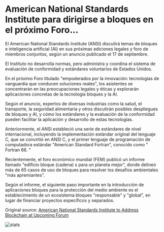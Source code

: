 # American National Standards Institute para dirigirse a bloques en el próximo Foro...

El American National Standards Institute (ANSI) discutirá temas de bloques e inteligencia artificial (AI) en sus próximas ediciones legales y foro de miembros conjuntos, según un anuncio publicado el 17 de septiembre.

El Instituto no desarrolla normas, pero administra y coordina el sistema de evaluación de conformidad y estándares voluntarios de Estados Unidos.

En el próximo Foro titulado "empoderados por la innovación: tecnologías de vanguardia que conducen soluciones reales", los asistentes se concentrarán en las preocupaciones legales y éticas y explorarán aplicaciones concretas de la tecnología bloques y la AI.

Según el anuncio, expertos de diversas industrias como la salud, el transporte, la seguridad alimentaria y otros discutirán posibles despliegues de bloques y AI, y cómo los estándares y la evaluación de la conformidad pueden facilitar la aplicación y desarrollo de estas tecnologías.

Anteriormente, el ANSI estableció una serie de estándares de nivel internacional, incluyendo la implementación estándar original del lenguaje C, que se convirtió en ANSI C, y el primer lenguaje de programación de computadora estándar "American Standard Fortran", conocido como " Fortran 66. "

Recientemente, el foro económico mundial (FEM) publicó un informe llamado "edificio bloque (cadena) s para un planeta mejor", donde delineó más de 65 casos de uso de bloques para resolver los desafíos ambientales "más apremiantes".

Según el informe, el siguiente paso importante en la introducción de aplicaciones bloques para la protección del medio ambiente es el establecimiento de un ecosistema bloques "responsable" y "global", en lugar de financiar proyectos específicos y separados.

Original source: [American National Standards Institute to Address Blockchain at Upcoming Forum](https://cointelegraph.com/news/american-national-standards-institute-to-address-blockchain-at-upcoming-forum)

![stats](https://c.statcounter.com/11760860/0/a89fa40b/1/ "stats")